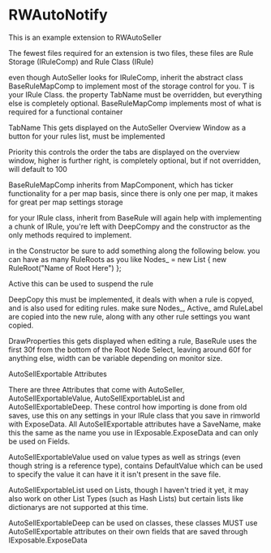 # RWAutoNotify
This is an example extension to RWAutoSeller

The fewest files required for an extension is two files, these files are Rule Storage (IRuleComp) and Rule Class (IRule)

even though AutoSeller looks for IRuleComp, inherit the abstract class BaseRuleMapComp<T> to implement most of the storage control for you. T is your IRule Class.  the property TabName must be overridden, but everything else is completely optional.  BaseRuleMapComp<T> implements most of what is required for a functional container
  
  TabName
  This gets displayed on the AutoSeller Overview Window as a button for your rules list, must be implemented
  
  Priority
  this controls the order the tabs are displayed on the overview window, higher is further right, is completely optional, but if not overridden, will default to 100
 
 
 BaseRuleMapComp<T> inherits from MapComponent, which has ticker functionality for a per map basis, since there is only one per map, it makes for great per map settings storage
  
 
 for your IRule class, inherit from BaseRule will again help with implementing a chunk of IRule, you're left with DeepCompy and the constructor as the only methods required to implement.
 
 in the Constructor be sure to add something along the following below.  you can have as many RuleRoots as you like
 Nodes_ = new List<RuleRoot> { new RuleRoot("Name of Root Here") };
 
 Active
 this can be used to suspend the rule
 
 DeepCopy
 this must be implemented, it deals with when a rule is copyed, and is also used for editing rules.  make sure Nodes_, Active_ amd RuleLabel are copied into the new rule, along with any other rule settings you want copied.
 
 DrawProperties
 this gets displayed when editing a rule, BaseRule uses the first 30f from the bottom of the Root Node Select, leaving around 60f for anything else, width can be variable depending on monitor size.
 
 
 AutoSellExportable Attributes
 
 There are three Attributes that come with AutoSeller, AutoSellExportableValue, AutoSellExportableList and AutoSellExportableDeep.  These control how importing is done from old saves, use this on any settings in your IRule class that you save in rimworld with ExposeData.  All AutoSellExportable attributes have a SaveName, make this the same as the name you use in IExposable.ExposeData and can only be used on Fields.
 
 AutoSellExportableValue
 used on value types as well as strings (even though string is a reference type), contains DefaultValue which can be used to specify the value it can have it it isn't present in the save file.
 
 AutoSellExportableList
 used on Lists, though I haven't tried it yet, it may also work on other List Types (such as Hash Lists) but certain lists like dictionarys are not supported at this time.
 
 AutoSellExportableDeep
 can be used on classes, these classes MUST use AutoSellExportable attributes on their own fields that are saved through IExposable.ExposeData
